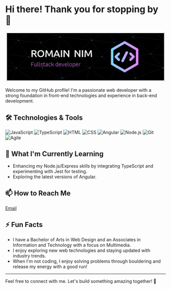 # Hi there! Thank you for stopping by 👋

![Header](./github-header-image5.png)

Welcome to my GitHub profile! I'm a passionate web developer with a strong foundation in front-end technologies and experience in back-end development.

## 🛠️ Technologies & Tools

![JavaScript](https://img.shields.io/badge/-JavaScript-333333?style=for-the-badge&logo=javascript)
![TypeScript](https://img.shields.io/badge/-TypeScript-3178C6?style=for-the-badge&logo=typescript&logoColor=white)
![HTML](https://img.shields.io/badge/-HTML-E34F26?style=for-the-badge&logo=html5&logoColor=white)
![CSS](https://img.shields.io/badge/-CSS-1572B6?style=for-the-badge&logo=css3&logoColor=white)
![Angular](https://img.shields.io/badge/-Angular-DD0031?style=for-the-badge&logo=angular&logoColor=white)
![Node.js](https://img.shields.io/badge/-Node.js-339933?style=for-the-badge&logo=node.js&logoColor=white)
![Git](https://img.shields.io/badge/-Git-F05032?style=for-the-badge&logo=git&logoColor=white)
![Agile](https://img.shields.io/badge/-Agile-333333?style=for-the-badge&logo=agile)


## 🌱 What I'm Currently Learning

- Enhancing my Node.js/Express skills by integrating TypeScript and experimenting with Jest for testing.
- Exploring the latest versions of Angular.

## 📫 How to Reach Me
[Email](mailto:contact@romain-nim.com)

## ⚡ Fun Facts

- I have a Bachelor of Arts in Web Design and an Associates in Information and Technology with a focus on Multimedia.
- I enjoy exploring new web technologies and staying updated with industry trends.
- When I'm not coding, I enjoy solving problems through bouldering and release my energy with a good run!

---

Feel free to connect with me. Let's build something amazing together! 🚀
